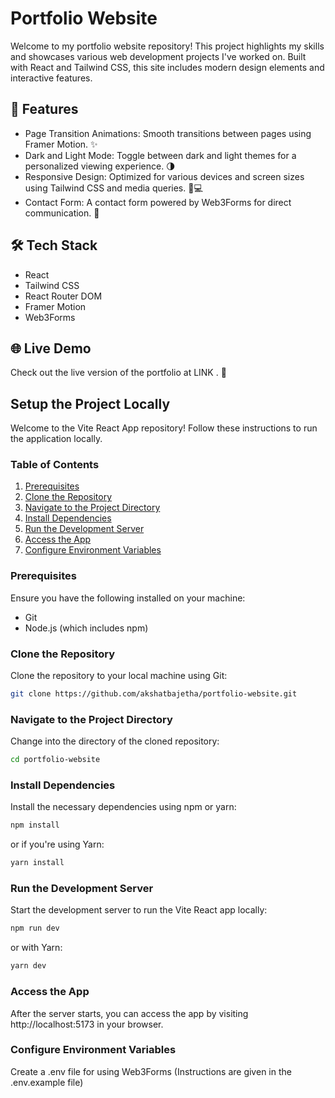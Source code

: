 
# Portfolio Website

Welcome to my portfolio website repository! This project highlights my skills and showcases various web development projects I've worked on. Built with React and Tailwind CSS, this site includes modern design elements and interactive features.


## 🚀 Features

- Page Transition Animations: Smooth transitions between pages using Framer Motion. ✨
- Dark and Light Mode: Toggle between dark and light themes for a personalized viewing experience. 🌗
- Responsive Design: Optimized for various devices and screen sizes using Tailwind CSS and media queries. 📱💻
- Contact Form: A contact form powered by Web3Forms for direct communication. 📧

## 🛠 Tech Stack
- React
- Tailwind CSS
- React Router DOM
- Framer Motion
- Web3Forms
  
## 🌐 Live Demo

Check out the live version of the portfolio at LINK . 🚀

## Setup the Project Locally

Welcome to the Vite React App repository! Follow these instructions to run the application locally.

### Table of Contents

1. [Prerequisites](#prerequisites)
2. [Clone the Repository](#clone-the-repository)
3. [Navigate to the Project Directory](#navigate-to-the-project-directory)
4. [Install Dependencies](#install-dependencies)
5. [Run the Development Server](#run-the-development-server)
6. [Access the App](#access-the-app)
7. [Configure Environment Variables](#configure-environment-variables)

### Prerequisites

Ensure you have the following installed on your machine:
- Git
- Node.js (which includes npm)

### Clone the Repository

Clone the repository to your local machine using Git:

```bash
git clone https://github.com/akshatbajetha/portfolio-website.git
```

### Navigate to the Project Directory

Change into the directory of the cloned repository:

```bash
cd portfolio-website
```

### Install Dependencies

Install the necessary dependencies using npm or yarn:

```bash
npm install
```

or if you're using Yarn:
```bash
yarn install
```

### Run the Development Server

Start the development server to run the Vite React app locally:

```bash
npm run dev
```

or with Yarn:

```bash
yarn dev
```

### Access the App

After the server starts, you can access the app by visiting http://localhost:5173 in your browser.

### Configure Environment Variables

Create a .env file for using Web3Forms (Instructions are given in the .env.example file)
